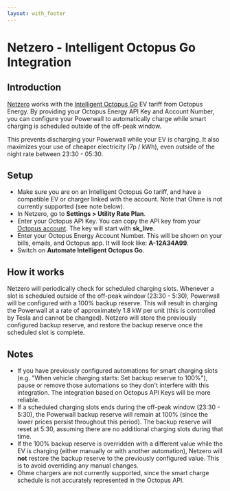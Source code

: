 ```yaml
---
layout: with_footer
---
```


# Netzero - Intelligent Octopus Go Integration

## Introduction
[Netzero](https://www.netzero.energy) works with the [Intelligent Octopus Go](https://octopus.energy/smart/intelligent-octopus-go/) EV tariff from
Octopus Energy. By providing your Octopus Energy API Key and Account Number, you can configure your Powerwall to automatically charge while smart
charging is scheduled outside of the off-peak window.

This prevents discharging your Powerwall while your EV is charging. It also maximizes your use of cheaper
electricity (7p / kWh), even outside of the night rate between 23:30 - 05:30.

## Setup

- Make sure you are on an Intelligent Octopus Go tariff, and have a compatible EV or charger linked with the account. Note that Ohme is not currently supported (see note below).
- In Netzero, go to **Settings > Utility Rate Plan**.
- Enter your Octopus API Key. You can copy the API key from your [Octopus account](https://octopus.energy/dashboard/new/accounts/personal-details/api-access). The key will start with **sk_live**.
- Enter your Octopus Energy Account Number. This will be shown on your bills, emails, and Octopus app. It will look like: **A-12A34A99**.
- Switch on **Automate Intelligent Octopus Go**.

## How it works

Netzero will periodically check for scheduled charging slots. Whenever a slot is scheduled outside
of the off-peak window (23:30 - 5:30), Powerwall will be configured with a 100% backup reserve. This
will result in charging the Powerwall at a rate of approximately 1.8 kW per unit (this is controlled
by Tesla and cannot be changed). Netzero will store the previously configured backup reserve, and
restore the backup reserve once the scheduled slot is complete.

## Notes

- If you have previously configured automations for smart charging slots
  (e.g. "When vehicle charging starts: Set backup reserve to 100%"), pause or remove those automations
  so they don't interfere with this integration. The integration based on Octopus API Keys will be
  more reliable.
- If a scheduled charging slots ends during the off-peak window (23:30 - 5:30), the Powerwall backup
  reserve will remain at 100% (since the lower prices persist throughout this period). The backup
  reserve will reset at 5:30, assuming there are no additional charging slots during that time.
- If the 100% backup reserve is overridden with a different value while the EV is charging
  (either manually or with another automation), Netzero will **not** restore the backup reserve to
  the previously configured value. This is to avoid overriding any manual changes.
- Ohme chargers are not currently supported, since the smart charge schedule is not accurately represented
  in the Octopus API.
